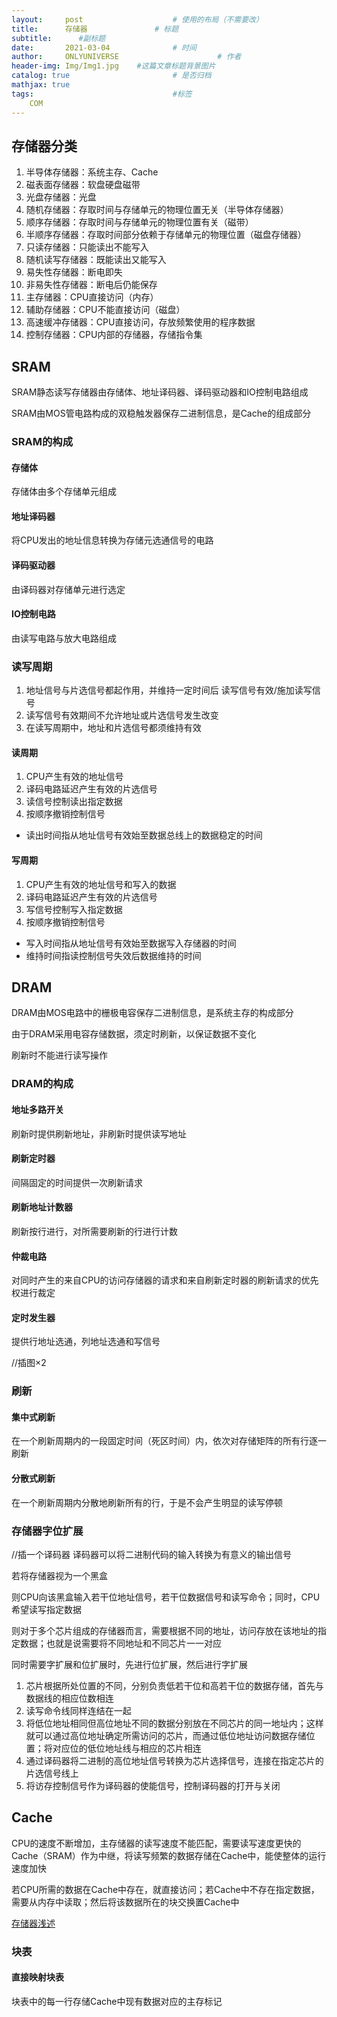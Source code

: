 ```yaml
---
layout:     post                    # 使用的布局（不需要改）
title:      存储器               # 标题 
subtitle:      #副标题
date:       2021-03-04              # 时间
author:     ONLYUNIVERSE                      # 作者
header-img: Img/Img1.jpg    #这篇文章标题背景图片
catalog: true                       # 是否归档
mathjax: true
tags:                               #标签
    COM
---
```


## 存储器分类

1. 半导体存储器：系统主存、Cache
2. 磁表面存储器：软盘硬盘磁带
3. 光盘存储器：光盘
4. 随机存储器：存取时间与存储单元的物理位置无关（半导体存储器）
5. 顺序存储器：存取时间与存储单元的物理位置有关（磁带）
6. 半顺序存储器：存取时间部分依赖于存储单元的物理位置（磁盘存储器）
7. 只读存储器：只能读出不能写入
8. 随机读写存储器：既能读出又能写入
9. 易失性存储器：断电即失
10. 非易失性存储器：断电后仍能保存
11. 主存储器：CPU直接访问（内存）
12. 辅助存储器：CPU不能直接访问（磁盘）
13. 高速缓冲存储器：CPU直接访问，存放频繁使用的程序数据
14. 控制存储器：CPU内部的存储器，存储指令集

## SRAM

SRAM静态读写存储器由存储体、地址译码器、译码驱动器和IO控制电路组成

SRAM由MOS管电路构成的双稳触发器保存二进制信息，是Cache的组成部分

### SRAM的构成

#### 存储体

存储体由多个存储单元组成

#### 地址译码器

将CPU发出的地址信息转换为存储元选通信号的电路

#### 译码驱动器

由译码器对存储单元进行选定

#### IO控制电路

由读写电路与放大电路组成

### 读写周期

1. 地址信号与片选信号都起作用，并维持一定时间后 读写信号有效/施加读写信号
2. 读写信号有效期间不允许地址或片选信号发生改变
3. 在读写周期中，地址和片选信号都须维持有效

#### 读周期

1. CPU产生有效的地址信号
2. 译码电路延迟产生有效的片选信号
3. 读信号控制读出指定数据
4. 按顺序撤销控制信号

* 读出时间指从地址信号有效始至数据总线上的数据稳定的时间

#### 写周期

1. CPU产生有效的地址信号和写入的数据
2. 译码电路延迟产生有效的片选信号
3. 写信号控制写入指定数据
4. 按顺序撤销控制信号

* 写入时间指从地址信号有效始至数据写入存储器的时间
* 维持时间指读控制信号失效后数据维持的时间

## DRAM

DRAM由MOS电路中的栅极电容保存二进制信息，是系统主存的构成部分

由于DRAM采用电容存储数据，须定时刷新，以保证数据不变化

刷新时不能进行读写操作

### DRAM的构成

#### 地址多路开关

刷新时提供刷新地址，非刷新时提供读写地址

#### 刷新定时器

间隔固定的时间提供一次刷新请求

#### 刷新地址计数器

刷新按行进行，对所需要刷新的行进行计数

#### 仲裁电路

对同时产生的来自CPU的访问存储器的请求和来自刷新定时器的刷新请求的优先权进行裁定

#### 定时发生器

提供行地址选通，列地址选通和写信号

//插图×2

### 刷新

#### 集中式刷新

在一个刷新周期内的一段固定时间（死区时间）内，依次对存储矩阵的所有行逐一刷新

#### 分散式刷新

在一个刷新周期内分散地刷新所有的行，于是不会产生明显的读写停顿

### 存储器字位扩展

//插一个译码器
译码器可以将二进制代码的输入转换为有意义的输出信号

若将存储器视为一个黑盒

则CPU向该黑盒输入若干位地址信号，若干位数据信号和读写命令；同时，CPU希望读写指定数据

则对于多个芯片组成的存储器而言，需要根据不同的地址，访问存放在该地址的指定数据；也就是说需要将不同地址和不同芯片一一对应

同时需要字扩展和位扩展时，先进行位扩展，然后进行字扩展

1. 芯片根据所处位置的不同，分别负责低若干位和高若干位的数据存储，首先与数据线的相应位数相连
2. 读写命令线同样连结在一起
3. 将低位地址相同但高位地址不同的数据分别放在不同芯片的同一地址内；这样就可以通过高位地址确定所需访问的芯片，而通过低位地址访问数据存储位置；将对应位的低位地址线与相应的芯片相连
4. 通过译码器将二进制的高位地址信号转换为芯片选择信号，连接在指定芯片的片选信号线上
5. 将访存控制信号作为译码器的使能信号，控制译码器的打开与关闭

## Cache

CPU的速度不断增加，主存储器的读写速度不能匹配，需要读写速度更快的Cache（SRAM）作为中继，将读写频繁的数据存储在Cache中，能使整体的运行速度加快

若CPU所需的数据在Cache中存在，就直接访问；若Cache中不存在指定数据，需要从内存中读取；然后将该数据所在的块交换置Cache中

[存储器浅述](https://onlyuniverse.github.io/2020/05/07/%E5%AD%98%E5%82%A8%E5%99%A8/)

### 块表

#### 直接映射块表

块表中的每一行存储Cache中现有数据对应的主存标记
